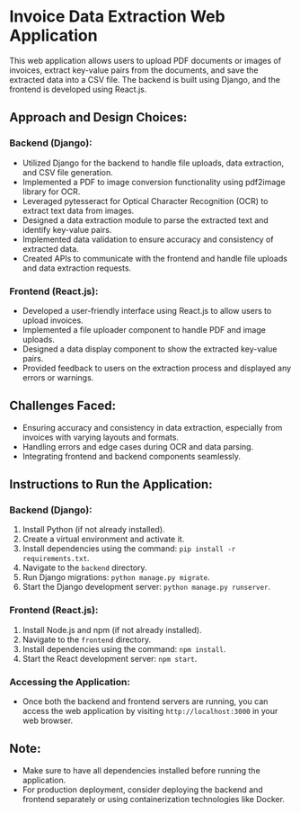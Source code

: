 # Invoice Data Extraction Web Application

This web application allows users to upload PDF documents or images of invoices, extract key-value pairs from the documents, and save the extracted data into a CSV file. The backend is built using Django, and the frontend is developed using React.js.

## Approach and Design Choices:

### Backend (Django):

- Utilized Django for the backend to handle file uploads, data extraction, and CSV file generation.
- Implemented a PDF to image conversion functionality using pdf2image library for OCR.
- Leveraged pytesseract for Optical Character Recognition (OCR) to extract text data from images.
- Designed a data extraction module to parse the extracted text and identify key-value pairs.
- Implemented data validation to ensure accuracy and consistency of extracted data.
- Created APIs to communicate with the frontend and handle file uploads and data extraction requests.

### Frontend (React.js):

- Developed a user-friendly interface using React.js to allow users to upload invoices.
- Implemented a file uploader component to handle PDF and image uploads.
- Designed a data display component to show the extracted key-value pairs.
- Provided feedback to users on the extraction process and displayed any errors or warnings.

## Challenges Faced:

- Ensuring accuracy and consistency in data extraction, especially from invoices with varying layouts and formats.
- Handling errors and edge cases during OCR and data parsing.
- Integrating frontend and backend components seamlessly.

## Instructions to Run the Application:

### Backend (Django):

1. Install Python (if not already installed).
2. Create a virtual environment and activate it.
3. Install dependencies using the command: `pip install -r requirements.txt`.
4. Navigate to the `backend` directory.
5. Run Django migrations: `python manage.py migrate`.
6. Start the Django development server: `python manage.py runserver`.

### Frontend (React.js):

1. Install Node.js and npm (if not already installed).
2. Navigate to the `frontend` directory.
3. Install dependencies using the command: `npm install`.
4. Start the React development server: `npm start`.

### Accessing the Application:

- Once both the backend and frontend servers are running, you can access the web application by visiting `http://localhost:3000` in your web browser.

## Note:

- Make sure to have all dependencies installed before running the application.
- For production deployment, consider deploying the backend and frontend separately or using containerization technologies like Docker.
